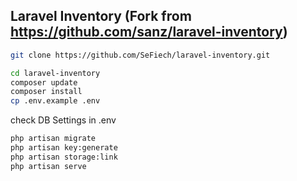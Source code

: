 ## Laravel Inventory (Fork from https://github.com/sanz/laravel-inventory)

```bash
git clone https://github.com/SeFiech/laravel-inventory.git

cd laravel-inventory
composer update
composer install
cp .env.example .env
```

check DB Settings in .env

```bash
php artisan migrate
php artisan key:generate
php artisan storage:link
php artisan serve
```
